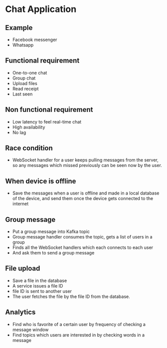 # Chat Application

## Example

- Facebook messenger
- Whatsapp

## Functional requirement

- One-to-one chat
- Group chat
- Upload files
- Read receipt
- Last seen 

## Non functional requirement

- Low latency to feel real-time chat
- High availability
- No lag

## Race condition

- WebSocket handler for a user keeps pulling messages from the server, so any messages which missed previously can be
  seen now by the user.

## When device is offline

- Save the messages when a user is offline and made in a local database of the device, and send them once the device
  gets connected to the internet

## Group message

- Put a group message into Kafka topic
- Group message handler consumes the topic, gets a list of users in a group
- Finds all the WebSocket handlers which each connects to each user
- And ask them to send a group message

## File upload

- Save a file in the database
- A service issues a file ID
- file ID is sent to another user
- The user fetches the file by the file ID from the database.

## Analytics

- Find who is favorite of a certain user by frequency of checking a message window
- Find topics which users are interested in by checking words in a message

